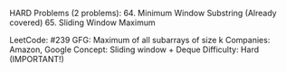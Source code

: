 HARD Problems (2 problems):
64. Minimum Window Substring (Already covered)
65. Sliding Window Maximum

LeetCode: #239
GFG: Maximum of all subarrays of size k
Companies: Amazon, Google
Concept: Sliding window + Deque
Difficulty: Hard (IMPORTANT!)

